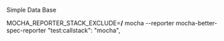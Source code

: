 Simple Data Base

MOCHA_REPORTER_STACK_EXCLUDE=**/** mocha --reporter mocha-better-spec-reporter
"test:callstack": "mocha",